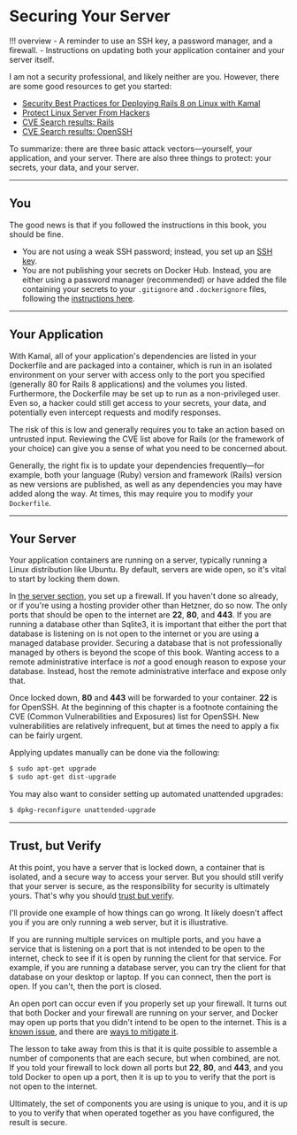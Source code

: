 # Securing Your Server

!!! overview
    - A reminder to use an SSH key, a password manager, and a firewall.
    - Instructions on updating both your application container and your server itself.

I am not a security professional, and likely neither are you. However, there are some good resources to get you started:

- [Security Best Practices for Deploying Rails 8 on Linux with Kamal](https://paraxial.io/blog/kamal-security)
- [Protect Linux Server From Hackers](https://liveoverflow.com/protect-linux-server-from-hackers/)
- [CVE Search results: Rails](https://cve.mitre.org/cgi-bin/cvekey.cgi?keyword=rails)
- [CVE Search results: OpenSSH](https://cve.mitre.org/cgi-bin/cvekey.cgi?keyword=openssh)

To summarize: there are three basic attack vectors—yourself, your application, and your server. There are also three things to protect: your secrets, your data, and your server.

---

## You

The good news is that if you followed the instructions in this book, you should be fine.

- You are not using a weak SSH password; instead, you set up an [SSH key](Assemble.md#ssh-key).
- You are not publishing your secrets on Docker Hub. Instead, you are either using a password manager (recommended) or have added the file containing your secrets to your `.gitignore` and `.dockerignore` files, following the [instructions here](Secrets.md).

---

## Your Application

With Kamal, all of your application's dependencies are listed in your Dockerfile and are packaged into a container, which is run in an isolated environment on your server with access only to the port you specified (generally 80 for Rails 8 applications) and the volumes you listed. Furthermore, the Dockerfile may be set up to run as a non-privileged user. Even so, a hacker could still get access to your secrets, your data, and potentially even intercept requests and modify responses.

The risk of this is low and generally requires you to take an action based on untrusted input. Reviewing the CVE list above for Rails (or the framework of your choice) can give you a sense of what you need to be concerned about.

Generally, the right fix is to update your dependencies frequently—for example, both your language (Ruby) version and framework (Rails) version as new versions are published, as well as any dependencies you may have added along the way. At times, this may require you to modify your `Dockerfile`.

---

## Your Server

Your application containers are running on a server, typically running a Linux distribution like Ubuntu. By default, servers are wide open, so it's vital to start by locking them down.

In [the server section](Assemble.md#server), you set up a firewall. If you haven't done so already, or if you're using a hosting provider other than Hetzner, do so now. The only ports that should be open to the internet are **22**, **80**, and **443**. If you are running a database other than Sqlite3, it is important that either the port that database is listening on is not open to the internet or you are using a managed database provider. Securing a database that is not professionally managed by others is beyond the scope of this book. Wanting access to a remote administrative interface is *not* a good enough reason to expose your database. Instead, host the remote administrative interface and expose only that.

Once locked down, **80** and **443** will be forwarded to your container. **22** is for OpenSSH. At the beginning of this chapter is a footnote containing the CVE (Common Vulnerabilities and Exposures) list for OpenSSH. New vulnerabilities are relatively infrequent, but at times the need to apply a fix can be fairly urgent.

Applying updates manually can be done via the following:

```sh
$ sudo apt-get upgrade
$ sudo apt-get dist-upgrade
```

You may also want to consider setting up automated unattended upgrades:

```sh
$ dpkg-reconfigure unattended-upgrade
```

---

## Trust, but Verify

At this point, you have a server that is locked down, a container that is isolated, and a secure way to access your server. But you should still verify that your server is secure, as the responsibility for security is ultimately yours. That's why you should [trust but verify](https://en.wikipedia.org/wiki/Trust,_but_verify).

I'll provide one example of how things can go wrong. It likely doesn't affect you if you are only running a web server, but it is illustrative.

If you are running multiple services on multiple ports, and you have a service that is listening on a port that is not intended to be open to the internet, check to see if it is open by running the client for that service. For example, if you are running a database server, you can try the client for that database on your desktop or laptop. If you can connect, then the port is open. If you can't, then the port is closed.

An open port can occur even if you properly set up your firewall. It turns out that both Docker and your firewall are running on your server, and Docker may open up ports that you didn't intend to be open to the internet. This is a [known issue](https://www.techrepublic.com/article/how-to-fix-the-docker-and-ufw-security-flaw/), and there are [ways to mitigate it](https://github.com/chaifeng/ufw-docker).

The lesson to take away from this is that it is quite possible to assemble a number of components that are each secure, but when combined, are not. If you told your firewall to lock down all ports but **22**, **80**, and **443**, and you told Docker to open up a port, then it is up to you to verify that the port is not open to the internet.

Ultimately, the set of components you are using is unique to you, and it is up to you to verify that when operated together as you have configured, the result is secure.